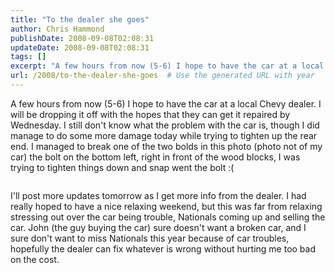 ```yaml
---
title: "To the dealer she goes"
author: Chris Hammond
publishDate: 2008-09-08T02:08:31
updateDate: 2008-09-08T02:08:31
tags: []
excerpt: "A few hours from now (5-6) I hope to have the car at a local Chevy dealer. I will be dropping it off with the hopes that they can get it repaired by Wednesday. I still don't know what the problem with the car is, though I did manage to do some more damage today while trying to tighten up the rear end. I managed to break one of the two bolds in this photo (photo not of my car) the bolt on the bottom left, right in front of the wood blocks, I was trying to tighten things down and snap went the bolt :("
url: /2008/to-the-dealer-she-goes  # Use the generated URL with year
---
```

<p>A few hours from now (5-6) I hope to have the car at a local Chevy dealer. I will be dropping it off with the hopes that they can get it repaired by Wednesday. I still don't know what the problem with the car is, though I did manage to do some more damage today while trying to tighten up the rear end. I managed to break one of the two bolds in this photo (photo not of my car) the bolt on the bottom left, right in front of the wood blocks, I was trying to tighten things down and snap went the bolt :(</p> <p><img alt="" src="https://www.c5frc.com/photogallery/Clutch%20Install/photogallery/18.JPG" /></p> <p>I'll post more updates tomorrow as I get more info from the dealer. I had really hoped to have a nice relaxing weekend, but this was far from relaxing stressing out over the car being trouble, Nationals coming up and selling the car. John (the guy buying the car)&#160;sure doesn't want a broken car, and I sure don't want to miss Nationals this year because of car troubles, hopefully the dealer can fix whatever is wrong without hurting me too bad on the cost.</p>
